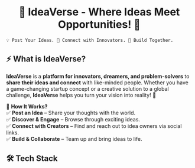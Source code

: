 <h1 align="center">🚀 IdeaVerse - Where Ideas Meet Opportunities! 🌟</h1>  

```💡 Post Your Ideas. 🤝 Connect with Innovators. 🚀 Build Together.```  


## ⚡ **What is IdeaVerse?**  
**IdeaVerse** is a **platform for innovators, dreamers, and problem-solvers** to **share their ideas and connect** with like-minded people. Whether you have a game-changing startup concept or a creative solution to a global challenge, **IdeaVerse** helps you turn your vision into reality! 🚀  

🌟 **How It Works?**  
✅ **Post an Idea** – Share your thoughts with the world.  
✅ **Discover & Engage** – Browse through exciting ideas.  
✅ **Connect with Creators** – Find and reach out to idea owners via social links.  
✅ **Build & Collaborate** – Team up and bring ideas to life.  


## 🛠 **Tech Stack**




